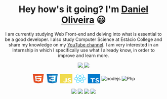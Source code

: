 <div>
  <h1 align="center">Hey how's it going? I'm <a href="https://www.linkedin.com/in/daniel-oliveira-181b37232/" target="_blank">Daniel Oliveira</a> 😃️</h1>
<p align="center">I am currently studying Web Front-end and delving into what is essential to be a good developer. I also study Computer Science at Estácio College and share my knowledge on my <a href="https://www.youtube.com/channel/UChzdsgHrfo8BgoKaNN4VJZA">YouTube channel</a>. I am very interested in an Internship in which I specifically use what I already know, in order to improve and learn more.</p>

<div align="center">
  <a href="https://github.com/devoliveira61">
    <img height="150em" src="https://github-readme-stats.vercel.app/api?username=devoliveira61&count_private=true&include_all_commits=true&show_icons=true&theme=default&hide_border=false&show_owner=true"/>
    <img height="150em" src="https://github-readme-stats.vercel.app/api/top-langs/?username=devoliveira61&theme=default&hide_border=false&&layout=compact"/>
  </a>
</div>

<div align="center" valign="top"><br>
  <img align="center" alt="HTML" height="30" width="40" src="https://raw.githubusercontent.com/devicons/devicon/master/icons/html5/html5-original.svg">
    <img align="center" alt="CSS" height="30" width="40" src="https://raw.githubusercontent.com/devicons/devicon/master/icons/css3/css3-original.svg">
    <img align="center" alt="Js" height="30" width="40" src="https://raw.githubusercontent.com/devicons/devicon/master/icons/javascript/javascript-plain.svg">
  <img align="center" alt="React" height="30" width="40" src="https://raw.githubusercontent.com/devicons/devicon/master/icons/react/react-original.svg">
      <img align="center" alt="Js" height="30" width="40" src="https://raw.githubusercontent.com/devicons/devicon/master/icons/typescript/typescript-plain.svg">
  <img align="center" alt="nodejs" height="30" width="40" src="https://cdn.worldvectorlogo.com/logos/nodejs-icon.svg">
    <img align="center" alt="Php" height="30" width="40" src="https://www.php.net/images/logos/new-php-logo.svg">
</div><br>

<div align="center">
  <a href="https://www.youtube.com/channel/UChzdsgHrfo8BgoKaNN4VJZA" target="_blank"><img src="https://img.shields.io/badge/YouTube-FF0000?style=for-the-badge&logo=youtube&logoColor=white" target="_blank"></a>
  <a href="https://www.instagram.com/dolivdan/" target="_blank"><img src="https://img.shields.io/badge/-Instagram-%23E4405F?style=for-the-badge&logo=instagram&logoColor=white" target="_blank"></a>
  <a href="https://www.linkedin.com/in/daniel-oliveira-181b37232/" target="_blank"><img src="https://img.shields.io/badge/-LinkedIn-%230077B5?style=for-the-badge&logo=linkedin&logoColor=white" target="_blank"></a> 
  <a href="mailto:danieldoliveiraddjob@gmail.com"><img src="https://img.shields.io/badge/-Gmail-%23333?style=for-the-badge&logo=gmail&logoColor=white" target="_blank"></a>
</div>
